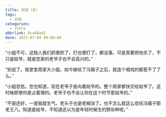 ```yaml
---
title: 对话（五）
tags:
  - 对话
categories:
  - story
abbrlink: 8ca48ad1
date: 2021-07-04 00:00:00
---
```

“小姐不可，这贱人我们抓便抓了，打也便打了，都没事。可是真要把他杀了，不只是姑爷，就是您家的老爷子也不会高兴的。” 

“别说了。我堂堂周家大小姐，如今嫁给了冯瘸子之后，就连个唱戏的都惹不了了么。” 

“小姐息怒。您也知道，现在老爷子是向着姑爷的。整个周家都快交给姑爷了。这时候即使你是占着理的。老爷子也不会让你在这个时节惹姑爷的。” 

“不提还好，一提我就生气。老头子也是老糊涂了。也不怎么就这么信任冯瘸子那老王八。知道是姑爷，不知道还以为是年轻时候生的野杂种呢。”
